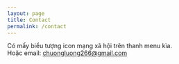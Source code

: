 ```yaml
---
layout: page
title: Contact
permalink: /contact
---
```

Có mấy biểu tượng icon mạng xã hội trên thanh menu kìa. <br>
Hoặc email: chuongluong266@gmail.com

<!--
This theme is completely free and open source software. You may use it however you want, as it is distributed under the [MIT License](http://choosealicense.com/licenses/mit/). If you are having any problems, any questions or suggestions, feel free to [tweet at me](https://twitter.com/intent/tweet?text=My%question%about%Millennial%is:%&amp;via=paululele), or [file a GitHub issue](https://github.com/lenpaul/Millennial/issues/new).
-->
